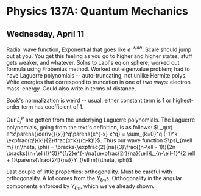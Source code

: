 Physics 137A: Quantum Mechanics
===============================
Wednesday, April 11
-------------------
Radial wave function, Exponential that goes like $e^{-r/an}$. Scale should
jump out at you. You get this feeling as you go to higher and higher
states, stuff gets weaker, and whatever. Solns to Lapl's eq on sphere;
worked out formula using Frobenius method. Worked out eigenvalue problem;
had to have Laguerre polynomials -- auto-truncating, not unlike Hermite
polys. Write energies that correspond to truncation in one of two ways:
electron mass-energy. Could also write in terms of distance.

Book's normalization is weird -- usual: either constant term is 1 or
highest-order term has coefficient of 1.

Our $L_j^p$ are gotten from the underlying Laguerre polynomials. The
Laguerre polynomials, going from the text's definition, is as follows:
$L_q(x) e^x\parens{\deriv{}{x}}^q\parens{e^{-x} x^q} = \sum_{k=0}^q (-1)^k
\expfrac{q!}{k!}{2}\frac{x^k}{(q-k)!}$. Thus our wave function $\psi_{n\ell
m} (r,\theta, \phi) = \bracks{\expfrac{2}{na}{3}\frac{(n-\ell - 1)!}{2n
\bracks{(n+\ell)!}^3}}^{1/2}e^{-r/na}\expfrac{2r}{na}{\ell}L_{n-\ell-1}^{2
\ell + 1}\parens{\frac{24}{na}}Y_{\ell m}(\theta, \phi)$.

Last couple of little properties: orthogonality. Must be careful with
orthogonality. A lot comes from the $Y_{\ell m}$s. Orthogonality in the
angular components enforced by $Y_{\ell m}$, which we've already shown.
